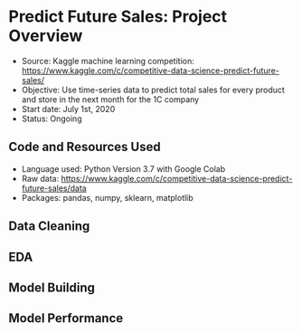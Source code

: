 # Predict Future Sales: Project Overview
* Source: Kaggle machine learning competition: https://www.kaggle.com/c/competitive-data-science-predict-future-sales/
* Objective: Use time-series data to predict total sales for every product and store in the next month for the 1C company
* Start date: July 1st, 2020
* Status: Ongoing

## Code and Resources Used
* Language used: Python Version 3.7 with Google Colab
* Raw data: https://www.kaggle.com/c/competitive-data-science-predict-future-sales/data
* Packages: pandas, numpy, sklearn, matplotlib

## Data Cleaning

## EDA

## Model Building

## Model Performance
